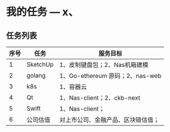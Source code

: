 # 我的任务 — x、

## 任务列表
序号|任务|服务目标
---|---|---
1|SketchUp|1、皮制键盘包；2、Nas机箱建模
2|golang|1、Go-ethereum 原码；2、nas-web
3|k8s|1、容器云
4|Qt|1、Nas-client；2、ckb-next
5|Swift|1、Nas-client；
6|公司估值|对上市公司、金融产品、区块链估值；












